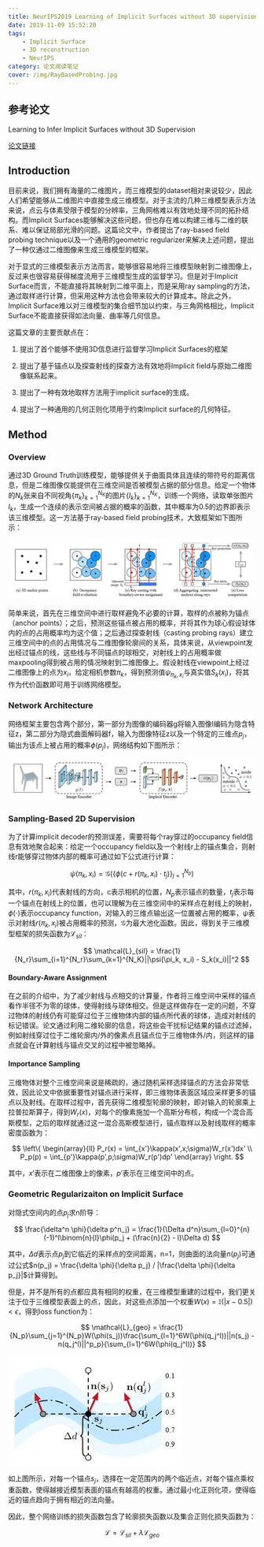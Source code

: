 ```yaml
---
title: NeurIPS2019 Learning of Implicit Surfaces without 3D supervision
date: 2019-11-09 15:52:20
tags:
    - Implicit Surface
    - 3D reconstruction
    - NeurIPS
category: 论文阅读笔记
cover: /img/RayBasedProbing.jpg
---
```


## 参考论文

Learning to Infer Implicit Surfaces without 3D Supervision

[论文链接](https://arxiv.org/pdf/1911.00767.pdf)

## Introduction

目前来说，我们拥有海量的二维图片，而三维模型的dataset相对来说较少，因此人们希望能够从二维图片中直接生成三维模型。对于主流的几种三维模型表示方法来说，点云与体素受限于模型的分辨率，三角网格难以有效地处理不同的拓扑结构。而Implicit Surfaces能够解决这些问题，但也存在难以构建三维与二维的联系、难以保证局部光滑的问题。这篇论文中，作者提出了ray-based field probing technique以及一个通用的geometric regularizer来解决上述问题，提出了一种仅通过二维图像来生成三维模型的框架。

<!--more-->

对于显式的三维模型表示方法而言，能够很容易地将三维模型映射到二维图像上，反过来也很容易获得梯度流用于三维模型生成的监督学习。但是对于Implicit Surface而言，不能直接将其映射到二维平面上，而是采用ray sampling的方法，通过取样进行计算，但采用这种方法也会带来较大的计算成本。除此之外，Implicit Surface难以对三维模型的集合细节加以约束，与三角网格相比，Implicit Surface不能直接获得如法向量、曲率等几何信息。

这篇文章的主要贡献点在：

1. 提出了首个能够不使用3D信息进行监督学习Implicit Surfaces的框架

2. 提出了基于锚点以及探查射线的探查方法有效地将Implicit field与原始二维图像联系起来。

3. 提出了一种有效地取样方法用于implicit surface的生成。

4. 提出了一种通用的几何正则化项用于约束Implicit surface的几何特征。

## Method

### Overview

通过3D Ground Truth训练模型，能够提供关于曲面具体且连续的带符号的距离信息，但是二维图像仅能提供在三维空间是否被模型占据的部分信息。给定一个物体的$N_k$张来自不同视角$\{\pi_k\}_{k=1}^{N_K}$的图片$\{I_k\}_{k=1}^{N_K}$，训练一个网络，读取单张图片$I_k$，生成一个连续的表示空间被占据的概率的函数，其中概率为0.5的边界即表示该三维模型。这一方法基于ray-based field probing技术，大致框架如下图所示：

![](/img/RayBasedProbing.jpg)

简单来说，首先在三维空间中进行取样避免不必要的计算，取样的点被称为锚点（anchor points）；之后，预测这些锚点被占用的概率，并将其作为球心假设球体内的点的占用概率均为这个值；之后通过探查射线（casting probing rays）建立三维空间中的点的占用情况与二维图像轮廓间的关系，具体来说，从viewpoint发出经过锚点的线，这些线与不同锚点的球相交，对射线上的占用概率做maxpooling得到被占用的情况映射到二维图像上。假设射线在viewpoint上经过二维图像上的点为$x_i$，给定相机参数$\pi_k$，得到预测值$\psi_{\pi_k, x_i}$与真实值$S_k(x_i)$，将其作为代价函数即可用于训练网络模型。

### Network Architecture

网络框架主要包含两个部分，第一部分为图像的编码器g将输入图像I编码为隐含特征z，第二部分为隐式曲面解码器f，输入为图像特征z以及一个特定的三维点$p_j$，输出为该点上被占用的概率$\phi(p_j)$，网络结构如下图所示：

![](/img/UnsupervisedImplicitSurface.jpg)

### Sampling-Based 2D Supervision

为了计算implicit decoder的预测误差，需要将每个ray穿过的occupancy field信息有效地聚合起来：给定一个occupancy field以及一个射线r上的锚点集合，则射线r能够穿过物体内部的概率可通过如下公式进行计算：

$$
\psi(\pi_k, x_i) = \mathcal{G}(\{\phi(c + r(\pi_k, x_i) \cdot t_j)\}_{j=1}^{N_p})
$$

其中，$r(\pi_k, x_i)$代表射线的方向，c表示相机的位置，$N_p$表示锚点的数量，$t_j$表示每一个锚点在射线上的位置，也可以理解为在三维空间中的采样点在射线上的映射，$\phi(\cdot)$表示occupancy function，对输入的三维点输出这一位置被占用的概率，$\psi$表示对射线$r(\pi_k, x_i)$被占用概率的预测，$\mathcal{G}$为最大池化函数。因此，得到关于三维模型框架的损失函数为$\mathcal{L}_{sil}$：

$$
\mathcal{L}_{sil} = \frac{1}{N_r}\sum_{i=1}^{N_r}\sum_{k=1}^{N_K}||\psi(\pi_k, x_i) - S_k(x_i)||^2
$$

#### Boundary-Aware Assignment

在之前的介绍中，为了减少射线与点相交的计算量，作者将三维空间中采样的锚点看作半径不为零的球体，使得射线与球体相交。但是这样做存在一定的问题，不穿过物体的射线仍有可能穿过位于三维物体内部的锚点所代表的球体，造成对射线的标记错误。论文通过利用二维轮廓的信息，将这些会干扰标记结果的锚点过滤掉，例如射线穿过位于二维轮廓内/外的像素点且锚点位于三维物体外/内，则这样的锚点就会在计算射线与锚点交叉的过程中被忽略掉。

#### Importance Sampling

三维物体对整个三维空间来说是稀疏的，通过随机采样选择锚点的方法会非常低效，因此论文中依据重要性对锚点进行采样，即三维物体表面区域应采样更多的锚点以及射线。在取样过程中，首先获得二维模型轮廓的映射，即对输入的轮廓乘上拉普拉斯算子，得到$W_r(x)$，对每个的像素施加一个高斯分布核，构成一个混合高斯模型，之后的取样就通过这一混合高斯模型进行，锚点取样以及射线取样的概率密度函数为：

$$
\left\{
    \begin{array}{ll}
        P_r(x) = \int_{x'}\kappa(x',x;\sigma)W_r(x')dx' \\
        P_p(p) = \int_{p'}\kappa(p',p;\sigma)W_r(p')dp'
    \end{array}
\right.
$$

其中，$x'$表示在二维图像上的像素，$p'$表示在三维空间中的点。

### Geometric Regularizaiton on Implicit Surface

对隐式空间内的点$p_j$求n阶导：

$$
\frac{\delta^n \phi}{\delta p^n_j} = \frac{1}{\Delta d^n}\sum_{l=0}^{n}(-1)^l\binom{n}{l}\phi(p_j + (\frac{n}{2} - l)\Delta d)
$$

其中，$\Delta d$表示点$p_j$到它临近的采样点的空间距离，n=1，则曲面的法向量$n(p_j)$可通过公式$n(p_j) = \frac{\delta \phi}{\delta p_j} / |\frac{\delta \phi}{\delta p_j}|$计算得到。

但是，并不是所有的点都应具有相同的权重，在三维模型重建的过程中，我们更关注于位于三维模型表面上的点，因此，对这些点添加一个权重$W(x) = \mathbb{I}(|x - 0.5|) < \epsilon$，得到loss function为：

$$
\mathcal{L}_{geo} = \frac{1}{N_p}\sum_{j=1}^{N_p}W(\phi(s_j))\frac{\sum_{l=1}^6W(\phi(q_j^l))||n(s_j) - n(q_j^l)||^p_p}{\sum_{l=1}^6W(\phi(q_j^l))}
$$

![](/img/ImplicitRegularization.jpg)

如上图所示，对每一个锚点$s_j$，选择在一定范围内的两个临近点，对每个锚点乘权重函数，使得越接近模型表面的锚点有越高的权重。通过最小化正则化项，使得临近的锚点趋向于拥有相近的法向量。

因此，整个网络训练的损失函数包含了轮廓损失函数以及集合正则化损失函数为：

$$
\mathcal{L} = \mathcal{L}_{sil} + \lambda\mathcal{L}_{geo}
$$